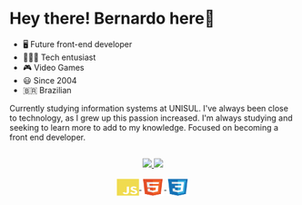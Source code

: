 <h1>Hey there! Bernardo here👋</h1>

- 🖥️ Future front-end developer
- 👨🏻‍💻 Tech entusiast
- 🎮 Video Games
- 😃 Since 2004
- 🇧🇷 Brazilian

Currently studying information systems at UNISUL. I've always been close to technology, as I grew up this passion increased. I'm always studying and seeking to learn more to add to my knowledge. Focused on becoming a front end developer.
##
<div align="center">
  <a href="https://github.com/besilvaw">
  <img height="180em" src="https://github-readme-stats.vercel.app/api?username=besilvaw&show_icons=true&theme=highcontrast&include_all_commits=true&count_private=true"/>
  <img height="180em" src="https://github-readme-stats.vercel.app/api/top-langs/?username=besilvaw&layout=compact&langs_count=7&theme=highcontrast"/>
</div>

<div style="display: inline_block" align="center"><br>
  <img align="center" alt="Js" height="30" width="40" src="https://raw.githubusercontent.com/devicons/devicon/master/icons/javascript/javascript-plain.svg">
  <img align="center" alt="HTML" height="30" width="40" src="https://raw.githubusercontent.com/devicons/devicon/master/icons/html5/html5-original.svg">
  <img align="center" alt="CSS" height="30" width="40" src="https://raw.githubusercontent.com/devicons/devicon/master/icons/css3/css3-original.svg">
</div>


